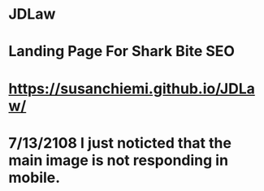 # JDLaw
# Landing Page For Shark Bite SEO
# https://susanchiemi.github.io/JDLaw/

#  7/13/2108  I just noticted that the main image is not responding in mobile.
